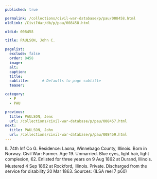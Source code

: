 ```yaml
---
published: true

permalink: /collections/civil-war-database/p/pau/008458.html
oldlink: /CivilWar/db/p/pau/008458.html

oldid: 008458

title: PAULSON, John C.

pagelist:
  exclude: false
  order: 8458
  image: 
  alt:
  caption:
  title:
  subtitle:      # Defaults to page subtitle
  teaser:

category: 
  - P 
  - PAU

previous:
  title: PAULSON, Jens
  url: /collections/civil-war-database/p/pau/008457.html  
next:
  title: PAULSON, John
  url: /collections/civil-war-database/p/pau/008459.html   
---
```

IL 74th Inf Co G. Residence: Laona, Winnebago County, Illinois. Born in Norway. Civil War: Farmer. Age 19. Unmarried. Blue eyes, light hair, light complexion, 6&#146;2&#148;. Enlisted for three years on 9 Aug 1862 at Durand, Illinois. Mustered 4 Sep 1862 at Rockford, Illinois. Private. Discharged from the service for disability 20 Mar 1863. Sources: (ILSA reel 7 p60)